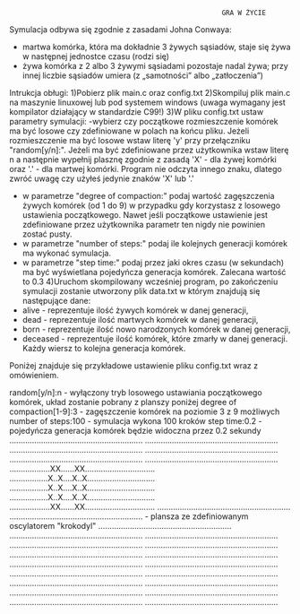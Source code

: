                                                          GRA W ŻYCIE
                                                         
Symulacja odbywa się zgodnie z zasadami Johna Conwaya:
- martwa komórka, która ma dokładnie 3 żywych sąsiadów, staje się żywa w następnej jednostce czasu (rodzi się)
- żywa komórka z 2 albo 3 żywymi sąsiadami pozostaje nadal żywa; przy innej liczbie sąsiadów umiera (z „samotności” albo „zatłoczenia”)

Intrukcja obługi:
1)Pobierz plik main.c oraz config.txt
2)Skompiluj plik main.c na maszynie linuxowej lub pod systemem windows (uwaga wymagany jest kompilator działający w standardzie C99!)
3)W pliku config.txt ustaw parametry symulacji:
-wybierz czy początkowe rozmieszczenie komórek ma być losowe czy zdefiniowane w polach na końcu pliku. Jeżeli rozmieszczenie ma być losowe 
wstaw literę 'y' przy przełączniku "random[y/n]:". Jeżeli ma być zdefiniowane przez użytkownika wstaw literę n a następnie wypełnij plasznę
zgodnie z zasadą 'X' - dla żywej komórki oraz '.' - dla martwej komórki. Program nie odczyta innego znaku, dlatego zwróć uwagę czy użyłeś
jedynie znaków 'X' lub '.'
- w parametrze "degree of compaction:" podaj wartość zagęszczenia żywych komórek (od 1 do 9) w przypadku gdy korzystasz z losowego ustawienia początkowego.
Nawet jeśli początkowe ustawienie jest zdefiniowane przez użytkownika parametr ten nigdy nie powinien zostać pusty.
- w parametrze "number of steps:" podaj ile kolejnych generacji komórek ma wykonać symulacja.
- w parametrze "step time:" podaj przez jaki okres czasu (w sekundach) ma być wyświetlana pojedyńcza generacja komórek. Zalecana wartość to 0.3
4)Uruchom skompilowany wcześniej program, po zakończeniu symulacji zostanie utworzony plik data.txt w którym znajdują się następujące dane:
- alive - reprezentuje ilość żywych komórek w danej generacji,
- dead - reprezentuje ilość martwych komórek w danej generacji,
- born - reprezentuje ilość nowo narodzonych komórek w danej generacji,
- deceased - reprezentuje ilość komórek, które zmarły w danej generacji.
Każdy wiersz to kolejna generacja komórek.

Poniżej znajduje się przykładowe ustawienie pliku config.txt wraz z omówieniem.

random[y/n]:n                    - wyłączony tryb losowego ustawiania początkowego komórek, układ zostanie pobrany z planszy poniżej 
degree of compaction[1-9]:3      - zagęszczenie komórek na poziomie 3 z 9 możliwych
number of steps:100              - symulacja wykona 100 kroków
step time:0.2                    - pojedyńcza generacja komórek będzie widoczna przez 0.2 sekundy
...........................................................
...........................................................
...........................................................
...........................................................
...........................................................
...........................................................
..................XX......XX...............................
.................X..X....X..X..............................
.................X..X....X..X..............................
.................X..X....X..X..............................
..................XX......XX...............................
...........................................................
...........................................................                - plansza ze zdefiniowanym oscylatorem "krokodyl"
...........................................................
...........................................................
...........................................................
...........................................................
...........................................................
...........................................................
...........................................................
...........................................................
...........................................................
...........................................................
...........................................................
...........................................................
...........................................................
...........................................................
...........................................................
...........................................................
...........................................................



